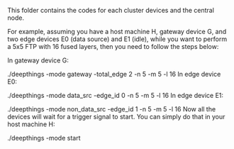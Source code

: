 This folder contains the codes for each cluster devices and the central node.

For example, assuming you have a host machine H, gateway device G, and two edge devices E0 (data source) and E1 (idle), while you want to perform a 5x5 FTP with 16 fused layers, then you need to follow the steps below:

In gateway device G:

./deepthings -mode gateway -total_edge 2 -n 5 -m 5 -l 16
In edge device E0:

./deepthings -mode data_src -edge_id 0 -n 5 -m 5 -l 16
In edge device E1:

./deepthings -mode non_data_src -edge_id 1 -n 5 -m 5 -l 16
Now all the devices will wait for a trigger signal to start. You can simply do that in your host machine H:

./deepthings -mode start
